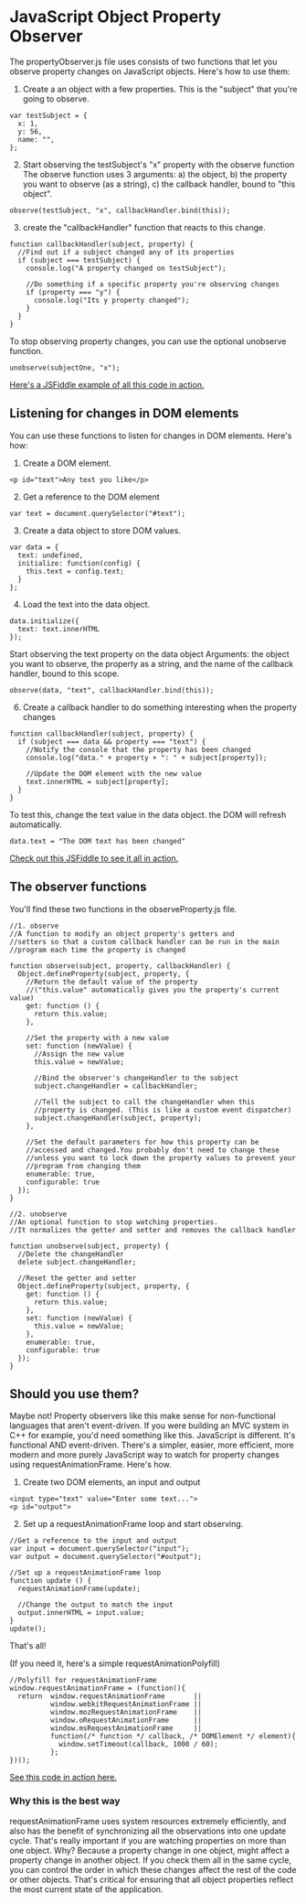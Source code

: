 JavaScript Object Property Observer
===================================

The propertyObserver.js file uses consists of two functions that let you observe property changes on JavaScript objects. Here's how to use them:

1. Create a an object with a few properties. This is the "subject" that you're going to observe.

```
var testSubject = {
  x: 1,
  y: 56,
  name: "",
};
```

2. Start observing the testSubject's "x" property with the observe function
The observe function uses 3 arguments:
a) the object, 
b) the property you want to observe (as a string),
c) the callback handler, bound to "this object".

```
observe(testSubject, "x", callbackHandler.bind(this));
```

3. create the "callbackHandler" function that reacts to this change.

```
function callbackHandler(subject, property) {
  //Find out if a subject changed any of its properties
  if (subject === testSubject) {
    console.log("A property changed on testSubject");

    //Do something if a specific property you're observing changes
    if (property === "y") {
      console.log("Its y property changed");
    }
  }
}
```

To stop observing property changes, you can use the optional unobserve function.

```
unobserve(subjectOne, "x");
```

[Here's a JSFiddle example of all this code in action.](http://jsfiddle.net/d131/mPPU3/)

Listening for changes in DOM elements
-------------------------------------

You can use these functions to listen for changes in DOM elements. Here's how:

1. Create a DOM element.

```
<p id="text">Any text you like</p>
```

2. Get a reference to the DOM element

```
var text = document.querySelector("#text");
```

3. Create a data object to store DOM values.

```
var data = {
  text: undefined,
  initialize: function(config) {
    this.text = config.text;
  }
};
```

4. Load the text into the data object.

```
data.initialize({
  text: text.innerHTML
});
```

Start observing the text property on the data object Arguments: the object you want to observe, the property as a string, and the name of the callback handler, bound to this scope.

```
observe(data, "text", callbackHandler.bind(this));
```

6. Create a callback handler to do something interesting when the property changes

```
function callbackHandler(subject, property) {
  if (subject === data && property === "text") {
    //Notify the console that the property has been changed
    console.log("data." + property + ": " + subject[property]);

    //Update the DOM element with the new value
    text.innerHTML = subject[property];
  }
}
```

To test this, change the text value in the data object. the DOM will refresh automatically.

```
data.text = "The DOM text has been changed"
```

[Check out this JSFiddle to see it all in action.](http://jsfiddle.net/d131/SXQXg/)

The observer functions
----------------------

You'll find these two functions in the observeProperty.js file.

```
//1. observe
//A function to modify an object property's getters and 
//setters so that a custom callback handler can be run in the main
//program each time the property is changed

function observe(subject, property, callbackHandler) {
  Object.defineProperty(subject, property, {
    //Return the default value of the property
    //("this.value" automatically gives you the property's current value)
    get: function () {
      return this.value;
    },

    //Set the property with a new value
    set: function (newValue) {
      //Assign the new value
      this.value = newValue;

      //Bind the observer's changeHandler to the subject
      subject.changeHandler = callbackHandler;

      //Tell the subject to call the changeHandler when this
      //property is changed. (This is like a custom event dispatcher)
      subject.changeHandler(subject, property);
    },

    //Set the default parameters for how this property can be 
    //accessed and changed.You probably don't need to change these
    //unless you want to lock down the property values to prevent your 
    //program from changing them
    enumerable: true,
    configurable: true
  });
}

//2. unobserve
//An optional function to stop watching properties.
//It normalizes the getter and setter and removes the callback handler

function unobserve(subject, property) {
  //Delete the changeHandler
  delete subject.changeHandler;

  //Reset the getter and setter
  Object.defineProperty(subject, property, {
    get: function () {
      return this.value;
    },
    set: function (newValue) {
      this.value = newValue;
    },
    enumerable: true,
    configurable: true
  });
}
```
Should you use them?
------------------
Maybe not! Property observers like this make sense for non-functional languages that aren't event-driven. If you were building an MVC system in C++ for example, you'd need something like this. JavaScript is different. It's functional AND event-driven. There's a simpler, easier, more efficient, more modern and more purely JavaScript way to watch for property changes using requestAnimationFrame. Here's how.

1. Create two DOM elements, an input and output

```
<input type="text" value="Enter some text...">
<p id="output">
```

2. Set up a requestAnimationFrame loop and start observing.

```
//Get a reference to the input and output
var input = document.querySelector("input");
var output = document.querySelector("#output");

//Set up a requestAnimationFrame loop
function update () {
  requestAnimationFrame(update);
  
  //Change the output to match the input
  output.innerHTML = input.value;
}
update();
```

That's all!

(If you need it, here's a simple requestAnimationPolyfill)

```
//Polyfill for requestAnimationFrame
window.requestAnimationFrame = (function(){
  return  window.requestAnimationFrame       ||
          window.webkitRequestAnimationFrame ||
          window.mozRequestAnimationFrame    ||
          window.oRequestAnimationFrame      ||
          window.msRequestAnimationFrame     ||
          function(/* function */ callback, /* DOMElement */ element){
            window.setTimeout(callback, 1000 / 60);
          };
})();
```
[See this code in action here.](http://jsfiddle.net/d131/FXXDb/1/)

### Why this is the best way

requestAnimationFrame uses system resources extremely efficiently, and also has the benefit of synchronizing all the observations into one update cycle. That's really important if you are watching properties on more than one object. Why? Because a property change in one object, might affect a property change in another object. If you check them all in the same cycle, you can control the order in which these changes affect the rest of the code or other objects. That's critical for ensuring that all object properties reflect the most current state of the application.
